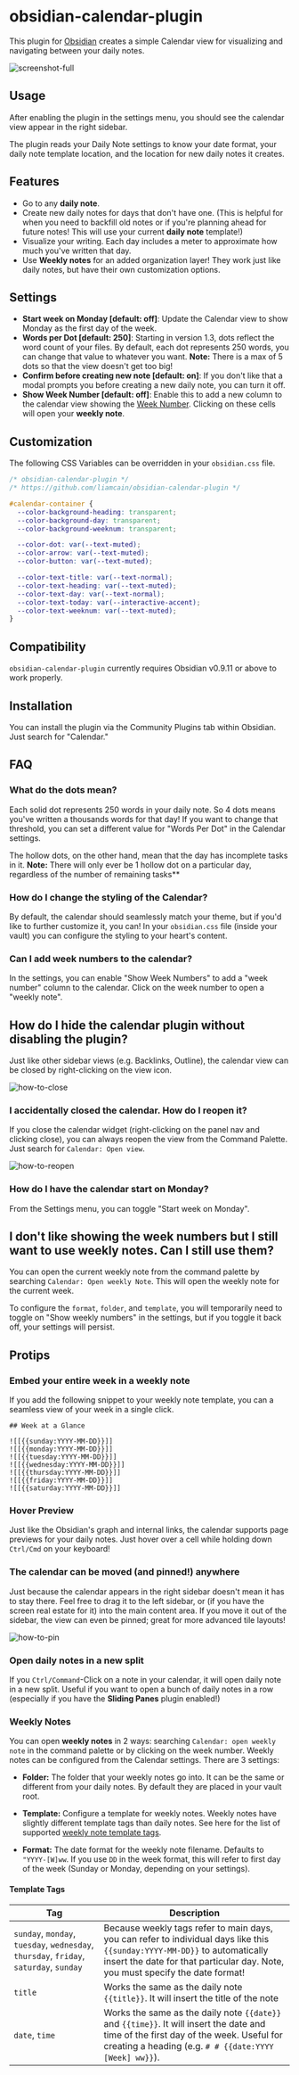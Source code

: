 # obsidian-calendar-plugin

This plugin for [Obsidian](https://obsidian.md/) creates a simple Calendar view for visualizing and navigating between your daily notes.

![screenshot-full](https://raw.githubusercontent.com/liamcain/obsidian-calendar-plugin/master/images/screenshot-full.png)

## Usage

After enabling the plugin in the settings menu, you should see the calendar view appear in the right sidebar.

The plugin reads your Daily Note settings to know your date format, your daily note template location, and the location for new daily notes it creates.

## Features

- Go to any **daily note**.
- Create new daily notes for days that don't have one. (This is helpful for when you need to backfill old notes or if you're planning ahead for future notes! This will use your current **daily note** template!)
- Visualize your writing. Each day includes a meter to approximate how much you've written that day.
- Use **Weekly notes** for an added organization layer! They work just like daily notes, but have their own customization options.

## Settings

- **Start week on Monday [default: off]**: Update the Calendar view to show Monday as the first day of the week.
- **Words per Dot [default: 250]**: Starting in version 1.3, dots reflect the word count of your files. By default, each dot represents 250 words, you can change that value to whatever you want. **Note:** There is a max of 5 dots so that the view doesn't get too big!
- **Confirm before creating new note [default: on]**: If you don't like that a modal prompts you before creating a new daily note, you can turn it off.
- **Show Week Number [default: off]**: Enable this to add a new column to the calendar view showing the [Week Number](https://en.wikipedia.org/wiki/Week#Week_numbering). Clicking on these cells will open your **weekly note**.

## Customization

The following CSS Variables can be overridden in your `obsidian.css` file.

```css
/* obsidian-calendar-plugin */
/* https://github.com/liamcain/obsidian-calendar-plugin */

#calendar-container {
  --color-background-heading: transparent;
  --color-background-day: transparent;
  --color-background-weeknum: transparent;

  --color-dot: var(--text-muted);
  --color-arrow: var(--text-muted);
  --color-button: var(--text-muted);

  --color-text-title: var(--text-normal);
  --color-text-heading: var(--text-muted);
  --color-text-day: var(--text-normal);
  --color-text-today: var(--interactive-accent);
  --color-text-weeknum: var(--text-muted);
}
```

## Compatibility

`obsidian-calendar-plugin` currently requires Obsidian v0.9.11 or above to work properly.

## Installation

You can install the plugin via the Community Plugins tab within Obsidian. Just search for "Calendar."

## FAQ

### What do the dots mean?

Each solid dot represents 250 words in your daily note. So 4 dots means you've written a thousands words for that day! If you want to change that threshold, you can set a different value for "Words Per Dot" in the Calendar settings.

The hollow dots, on the other hand, mean that the day has incomplete tasks in it. **Note:** There will only ever be 1 hollow dot on a particular day, regardless of the number of remaining tasks\*\*

### How do I change the styling of the Calendar?

By default, the calendar should seamlessly match your theme, but if you'd like to further customize it, you can! In your `obsidian.css` file (inside your vault) you can configure the styling to your heart's content.

### Can I add week numbers to the calendar?

In the settings, you can enable "Show Week Numbers" to add a "week number" column to the calendar. Click on the week number to open a "weekly note".

## How do I hide the calendar plugin without disabling the plugin?

Just like other sidebar views (e.g. Backlinks, Outline), the calendar view can be closed by right-clicking on the view icon.

![how-to-close](./images/how-to-close.png)

### I accidentally closed the calendar. How do I reopen it?

If you close the calendar widget (right-clicking on the panel nav and clicking close), you can always reopen the view from the Command Palette. Just search for `Calendar: Open view`.

![how-to-reopen](./images/how-to-reopen.png)

### How do I have the calendar start on Monday?

From the Settings menu, you can toggle "Start week on Monday".

## I don't like showing the week numbers but I still want to use weekly notes. Can I still use them?

You can open the current weekly note from the command palette by searching `Calendar: Open weekly Note`. This will open the weekly note for the current week.

To configure the `format`, `folder`, and `template`, you will temporarily need to toggle on "Show weekly numbers" in the settings, but if you toggle it back off, your settings will persist.

## Protips

### Embed your entire week in a weekly note

If you add the following snippet to your weekly note template, you can a seamless view of your week in a single click.

```
## Week at a Glance

![[{{sunday:YYYY-MM-DD}}]]
![[{{monday:YYYY-MM-DD}}]]
![[{{tuesday:YYYY-MM-DD}}]]
![[{{wednesday:YYYY-MM-DD}}]]
![[{{thursday:YYYY-MM-DD}}]]
![[{{friday:YYYY-MM-DD}}]]
![[{{saturday:YYYY-MM-DD}}]]
```

### Hover Preview

Just like the Obsidian's graph and internal links, the calendar supports page previews for your daily notes. Just hover over a cell while holding down `Ctrl/Cmd` on your keyboard!

### The calendar can be moved (and pinned!) anywhere

Just because the calendar appears in the right sidebar doesn't mean it has to stay there. Feel free to drag it to the left sidebar, or (if you have the screen real estate for it) into the main content area. If you move it out of the sidebar, the view can even be pinned; great for more advanced tile layouts!

![how-to-pin](./images/how-to-pin.png)

### Open daily notes in a new split

If you `Ctrl/Command`-Click on a note in your calendar, it will open daily note in a new split. Useful if you want to open a bunch of daily notes in a row (especially if you have the **Sliding Panes** plugin enabled!)

### Weekly Notes

You can open **weekly notes** in 2 ways: searching `Calendar: open weekly note` in the command palette or by clicking on the week number. Weekly notes can be configured from the Calendar settings. There are 3 settings:

- **Folder:** The folder that your weekly notes go into. It can be the same or different from your daily notes. By default they are placed in your vault root.
- **Template:** Configure a template for weekly notes. Weekly notes have slightly different template tags than daily notes. See here for the list of supported [weekly note template tags](#template-tags).

- **Format:** The date format for the weekly note filename. Defaults to `"YYYY-[W]ww`. If you use `DD` in the week format, this will refer to first day of the week (Sunday or Monday, depending on your settings).

#### Template Tags

| Tag                                                                                    | Description                                                                                                                                                                                                  |
| -------------------------------------------------------------------------------------- | ------------------------------------------------------------------------------------------------------------------------------------------------------------------------------------------------------------ |
| `sunday`, `monday`, `tuesday`, `wednesday`, `thursday`, `friday`, `saturday`, `sunday` | Because weekly tags refer to main days, you can refer to individual days like this `{{sunday:YYYY-MM-DD}}` to automatically insert the date for that particular day. Note, you must specify the date format! |
| `title`                                                                                | Works the same as the daily note `{{title}}`. It will insert the title of the note                                                                                                                           |
| `date`, `time`                                                                         | Works the same as the daily note `{{date}}` and `{{time}}`. It will insert the date and time of the first day of the week. Useful for creating a heading (e.g. `# # {{date:YYYY [Week] ww}}`).               |
